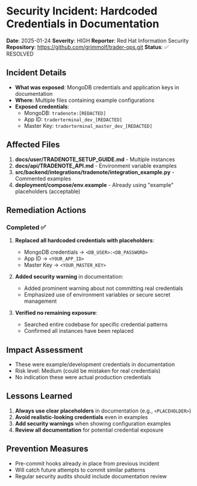 # Security Incident: Hardcoded Credentials in Documentation

**Date**: 2025-01-24
**Severity**: HIGH
**Reporter**: Red Hat Information Security
**Repository**: https://github.com/grimmolf/trader-ops.git
**Status**: ✅ RESOLVED

## Incident Details

- **What was exposed**: MongoDB credentials and application keys in documentation
- **Where**: Multiple files containing example configurations
- **Exposed credentials**:
  - MongoDB: `tradenote:[REDACTED]`
  - App ID: `traderterminal_dev_[REDACTED]`
  - Master Key: `traderterminal_master_dev_[REDACTED]`

## Affected Files

1. **docs/user/TRADENOTE_SETUP_GUIDE.md** - Multiple instances
2. **docs/api/TRADENOTE_API.md** - Environment variable examples
3. **src/backend/integrations/tradenote/integration_example.py** - Commented examples
4. **deployment/compose/env.example** - Already using "example" placeholders (acceptable)

## Remediation Actions

### Completed ✅
1. **Replaced all hardcoded credentials with placeholders**:
   - MongoDB credentials → `<DB_USER>:<DB_PASSWORD>`
   - App ID → `<YOUR_APP_ID>`
   - Master Key → `<YOUR_MASTER_KEY>`

2. **Added security warning** in documentation:
   - Added prominent warning about not committing real credentials
   - Emphasized use of environment variables or secure secret management

3. **Verified no remaining exposure**:
   - Searched entire codebase for specific credential patterns
   - Confirmed all instances have been replaced

## Impact Assessment
- These were example/development credentials in documentation
- Risk level: Medium (could be mistaken for real credentials)
- No indication these were actual production credentials

## Lessons Learned
1. **Always use clear placeholders** in documentation (e.g., `<PLACEHOLDER>`)
2. **Avoid realistic-looking credentials** even in examples
3. **Add security warnings** when showing configuration examples
4. **Review all documentation** for potential credential exposure

## Prevention Measures
- Pre-commit hooks already in place from previous incident
- Will catch future attempts to commit similar patterns
- Regular security audits should include documentation review 